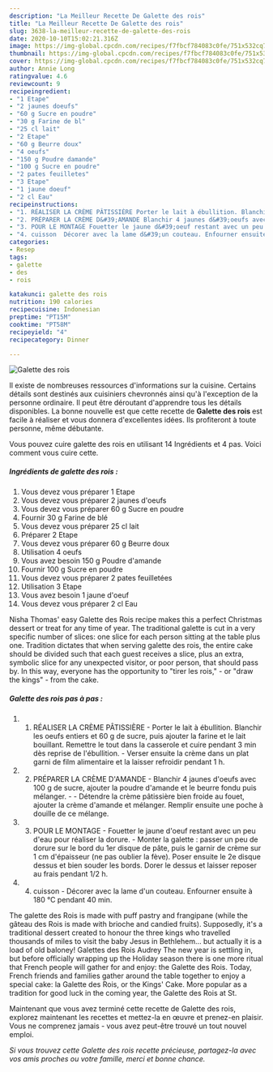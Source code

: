 ```yaml
---
description: "La Meilleur Recette De Galette des rois"
title: "La Meilleur Recette De Galette des rois"
slug: 3638-la-meilleur-recette-de-galette-des-rois
date: 2020-10-10T15:02:21.316Z
image: https://img-global.cpcdn.com/recipes/f7fbcf784083c0fe/751x532cq70/galette-des-rois-photo-principale-de-la-recette.jpg
thumbnail: https://img-global.cpcdn.com/recipes/f7fbcf784083c0fe/751x532cq70/galette-des-rois-photo-principale-de-la-recette.jpg
cover: https://img-global.cpcdn.com/recipes/f7fbcf784083c0fe/751x532cq70/galette-des-rois-photo-principale-de-la-recette.jpg
author: Annie Long
ratingvalue: 4.6
reviewcount: 9
recipeingredient:
- "1 Etape"
- "2 jaunes doeufs"
- "60 g Sucre en poudre"
- "30 g Farine de bl"
- "25 cl lait"
- "2 Etape"
- "60 g Beurre doux"
- "4 oeufs"
- "150 g Poudre damande"
- "100 g Sucre en poudre"
- "2 pates feuilletes"
- "3 Etape"
- "1 jaune doeuf"
- "2 cl Eau"
recipeinstructions:
- "1. RÉALISER LA CRÈME PÂTISSIÈRE Porter le lait à ébullition. Blanchir les oeufs entiers et 60 g de sucre, puis ajouter la farine et le lait bouillant. Remettre le tout dans la casserole et cuire pendant 3 min dès reprise de l&#39;ébullition.  Verser ensuite la crème dans un plat garni de film alimentaire et la laisser refroidir pendant 1 h."
- "2. PRÉPARER LA CRÈME D&#39;AMANDE Blanchir 4 jaunes d&#39;oeufs avec 100 g de sucre, ajouter la poudre d&#39;amande et le beurre fondu puis mélanger.  Détendre la crème pâtissière bien froide au fouet, ajouter la crème d&#39;amande et mélanger. Remplir ensuite une poche à douille de ce mélange."
- "3. POUR LE MONTAGE Fouetter le jaune d&#39;oeuf restant avec un peu d&#39;eau pour réaliser la dorure.  Monter la galette : passer un peu de dorure sur le bord du 1er disque de pâte, puis le garnir de crème sur 1 cm d&#39;épaisseur (ne pas oublier la fève). Poser ensuite le 2e disque dessus et bien souder les bords. Dorer le dessus et laisser reposer au frais pendant 1/2 h."
- "4. cuisson  Décorer avec la lame d&#39;un couteau. Enfourner ensuite à 180 °C pendant 40 min."
categories:
- Resep
tags:
- galette
- des
- rois

katakunci: galette des rois 
nutrition: 190 calories
recipecuisine: Indonesian
preptime: "PT15M"
cooktime: "PT58M"
recipeyield: "4"
recipecategory: Dinner

---
```



![Galette des rois](https://img-global.cpcdn.com/recipes/f7fbcf784083c0fe/751x532cq70/galette-des-rois-photo-principale-de-la-recette.jpg)

Il existe de nombreuses ressources d'informations sur la cuisine. Certains détails sont destinés aux cuisiniers chevronnés ainsi qu'à l'exception de la personne ordinaire. Il peut être déroutant d'apprendre tous les détails disponibles. La bonne nouvelle est que cette recette de <strong> Galette des rois </strong> est facile à réaliser et vous donnera d'excellentes idées. Ils profiteront à toute personne, même débutante.

<!--inarticleads1-->

Vous pouvez cuire galette des rois en utilisant 14 Ingrédients et 4 pas. Voici comment vous cuire cette.

##### Ingrédients de galette des rois :

1. Vous devez vous préparer 1 Etape
1. Vous devez vous préparer 2 jaunes d&#39;oeufs
1. Vous devez vous préparer 60 g Sucre en poudre
1. Fournir 30 g Farine de blé
1. Vous devez vous préparer 25 cl lait
1. Préparer 2 Etape
1. Vous devez vous préparer 60 g Beurre doux
1. Utilisation 4 oeufs
1. Vous avez besoin 150 g Poudre d&#39;amande
1. Fournir 100 g Sucre en poudre
1. Vous devez vous préparer 2 pates feuilletées
1. Utilisation 3 Etape
1. Vous avez besoin 1 jaune d&#39;oeuf
1. Vous devez vous préparer 2 cl Eau


Nisha Thomas&#39; easy Galette des Rois recipe makes this a perfect Christmas dessert or treat for any time of year. The traditional galette is cut in a very specific number of slices: one slice for each person sitting at the table plus one. Tradition dictates that when serving galette des rois, the entire cake should be divided such that each guest receives a slice, plus an extra, symbolic slice for any unexpected visitor, or poor person, that should pass by. In this way, everyone has the opportunity to &#34;tirer les rois,&#34; - or &#34;draw the kings&#34; - from the cake. 

<!--inarticleads2-->

##### Galette des rois pas à pas :

1. 1. RÉALISER LA CRÈME PÂTISSIÈRE - Porter le lait à ébullition. Blanchir les oeufs entiers et 60 g de sucre, puis ajouter la farine et le lait bouillant. Remettre le tout dans la casserole et cuire pendant 3 min dès reprise de l&#39;ébullition.  - Verser ensuite la crème dans un plat garni de film alimentaire et la laisser refroidir pendant 1 h.
1. 2. PRÉPARER LA CRÈME D&#39;AMANDE - Blanchir 4 jaunes d&#39;oeufs avec 100 g de sucre, ajouter la poudre d&#39;amande et le beurre fondu puis mélanger. -  - Détendre la crème pâtissière bien froide au fouet, ajouter la crème d&#39;amande et mélanger. Remplir ensuite une poche à douille de ce mélange.
1. 3. POUR LE MONTAGE - Fouetter le jaune d&#39;oeuf restant avec un peu d&#39;eau pour réaliser la dorure.  - Monter la galette : passer un peu de dorure sur le bord du 1er disque de pâte, puis le garnir de crème sur 1 cm d&#39;épaisseur (ne pas oublier la fève). Poser ensuite le 2e disque dessus et bien souder les bords. Dorer le dessus et laisser reposer au frais pendant 1/2 h.
1. 4. cuisson  - Décorer avec la lame d&#39;un couteau. Enfourner ensuite à 180 °C pendant 40 min.


The galette des Rois is made with puff pastry and frangipane (while the gâteau des Rois is made with brioche and candied fruits). Supposedly, it&#39;s a traditional dessert created to honour the three kings who travelled thousands of miles to visit the baby Jesus in Bethlehem… but actually it is a load of old baloney! Galettes des Rois Audrey The new year is settling in, but before officially wrapping up the Holiday season there is one more ritual that French people will gather for and enjoy: the Galette des Rois. Today, French friends and families gather around the table together to enjoy a special cake: la Galette des Rois, or the Kings&#39; Cake. More popular as a tradition for good luck in the coming year, the Galette des Rois at St. 

<!--inarticleads1-->

<p>
Maintenant que vous avez terminé cette recette de Galette des rois, explorez maintenant les recettes et mettez-la en œuvre et prenez-en plaisir. Vous ne comprenez jamais - vous avez peut-être trouvé un tout nouvel emploi.
</p>

<p>
<i>Si vous trouvez cette Galette des rois recette précieuse, partagez-la avec vos amis proches ou votre famille, merci et bonne chance.</i>
</p>
